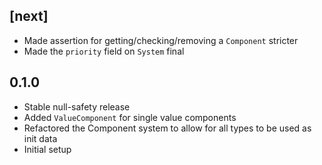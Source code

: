 ## [next]
- Made assertion for getting/checking/removing a `Component` stricter
- Made the `priority` field on `System` final

## 0.1.0
- Stable null-safety release
- Added `ValueComponent` for single value components
- Refactored the Component system to allow for all types to be used as init data
- Initial setup

